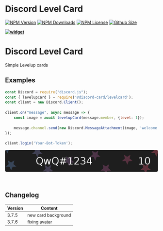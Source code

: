 
# Discord Level Card

[![NPM Version](https://img.shields.io/npm/v/@discord-card/levelcard?color=00DEC8&style=for-the-badge)](https://www.npmjs.com/package/@discord-card/levelcard)
[![NPM Downloads](https://img.shields.io/npm/dt/@discord-card/levelcard?color=00DEC8&style=for-the-badge)](https://www.npmjs.com/package/@discord-card/levelcard)
[![NPM License](https://img.shields.io/npm/l/@discord-card/levelcard?color=00DEC8&style=for-the-badge)](https://www.npmjs.com/package/@discord-card/levelcard)
[![Github Size](https://img.shields.io/github/repo-size/discord-card/levelcard?color=00DEC8&label=SIZE&style=for-the-badge)](https://www.npmjs.com/package/@discord-card/levelcard)

**[![widget](https://discord.com/api/guilds/553942677117337600/widget.png?style=banner2)](https://discord.gg/Emk2udJ)**

#  Discord Level Card
Simple Levelup cards

## Examples

```javascript
const Discord = require("discord.js");
const { levelupCard } = require('@discord-card/levelcard');
const client = new Discord.Client();

client.on("message", async message => {
    const image = await levelupCard(message.member, {level: 1});

    message.channel.send(new Discord.MessageAttachment(image, 'welcome.png'))
});

client.login('Your-Bot-Token');
```
![Image](examples/card1.png)

<br />

##  Changelog
| Version  | Content |
| ------------- | ------------- |
| 3.7.5 | new card background  |
| 3.7.6 | fixing avatar  |


